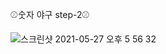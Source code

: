 ⚾️숫자 야구 step-2⚾️

![스크린샷 2021-05-27 오후 5 56 32](https://user-images.githubusercontent.com/79059747/119797377-24599080-bf15-11eb-945c-3916d6f647be.png)
